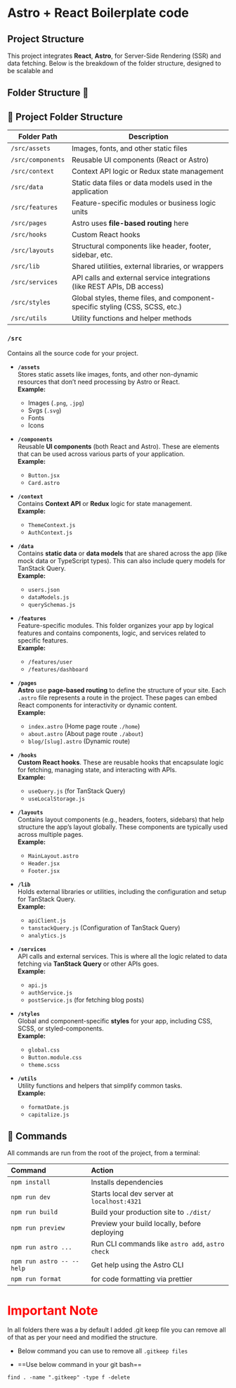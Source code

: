 # Astro + React Boilerplate code

## Project Structure

This project integrates **React**, **Astro**, for Server-Side Rendering (SSR) and data fetching. Below is the breakdown of the folder structure, designed to be scalable and

## Folder Structure 📂

## 📁 Project Folder Structure

| Folder Path       | Description                                                                  |
| ----------------- | ---------------------------------------------------------------------------- |
| `/src/assets`     | Images, fonts, and other static files                                        |
| `/src/components` | Reusable UI components (React or Astro)                                      |
| `/src/context`    | Context API logic or Redux state management                                  |
| `/src/data`       | Static data files or data models used in the application                     |
| `/src/features`   | Feature-specific modules or business logic units                             |
| `/src/pages`      | Astro uses **file-based routing** here                                       |
| `/src/hooks`      | Custom React hooks                                                           |
| `/src/layouts`    | Structural components like header, footer, sidebar, etc.                     |
| `/src/lib`        | Shared utilities, external libraries, or wrappers                            |
| `/src/services`   | API calls and external service integrations (like REST APIs, DB access)      |
| `/src/styles`     | Global styles, theme files, and component-specific styling (CSS, SCSS, etc.) |
| `/src/utils`      | Utility functions and helper methods                                         |

### `/src`

Contains all the source code for your project.

- **`/assets`**  
  Stores static assets like images, fonts, and other non-dynamic resources that don’t need processing by Astro or React.  
  **Example:**

  - Images (`.png`, `.jpg`)
  - Svgs (`.svg`)
  - Fonts
  - Icons

- **`/components`**  
  Reusable **UI components** (both React and Astro). These are elements that can be used across various parts of your application.  
  **Example:**

  - `Button.jsx`
  - `Card.astro`

- **`/context`**  
  Contains **Context API** or **Redux** logic for state management.  
  **Example:**

  - `ThemeContext.js`
  - `AuthContext.js`

- **`/data`**  
  Contains **static data** or **data models** that are shared across the app (like mock data or TypeScript types). This can also include query models for TanStack Query.  
  **Example:**

  - `users.json`
  - `dataModels.js`
  - `querySchemas.js`

- **`/features`**  
  Feature-specific modules. This folder organizes your app by logical features and contains components, logic, and services related to specific features.  
  **Example:**

  - `/features/user`
  - `/features/dashboard`

- **`/pages`**  
  **Astro** use **page-based routing** to define the structure of your site. Each `.astro` file represents a route in the project. These pages can embed React components for interactivity or dynamic content.  
  **Example:**

  - `index.astro` (Home page route `./home`)
  - `about.astro` (About page route `./about`)
  - `blog/[slug].astro` (Dynamic route)

- **`/hooks`**  
  **Custom React hooks**. These are reusable hooks that encapsulate logic for fetching, managing state, and interacting with APIs.  
  **Example:**

  - `useQuery.js` (for TanStack Query)
  - `useLocalStorage.js`

- **`/layouts`**  
  Contains layout components (e.g., headers, footers, sidebars) that help structure the app’s layout globally. These components are typically used across multiple pages.  
  **Example:**

  - `MainLayout.astro`
  - `Header.jsx`
  - `Footer.jsx`

- **`/lib`**  
  Holds external libraries or utilities, including the configuration and setup for TanStack Query.  
  **Example:**

  - `apiClient.js`
  - `tanstackQuery.js` (Configuration of TanStack Query)
  - `analytics.js`

- **`/services`**  
  API calls and external services. This is where all the logic related to data fetching via **TanStack Query** or other APIs goes.  
  **Example:**

  - `api.js`
  - `authService.js`
  - `postService.js` (for fetching blog posts)

- **`/styles`**  
  Global and component-specific **styles** for your app, including CSS, SCSS, or styled-components.  
  **Example:**

  - `global.css`
  - `Button.module.css`
  - `theme.scss`

- **`/utils`**  
  Utility functions and helpers that simplify common tasks.  
  **Example:**
  - `formatDate.js`
  - `capitalize.js`

## 🧞 Commands

All commands are run from the root of the project, from a terminal:

| Command                   | Action                                           |
| :------------------------ | :----------------------------------------------- |
| `npm install`             | Installs dependencies                            |
| `npm run dev`             | Starts local dev server at `localhost:4321`      |
| `npm run build`           | Build your production site to `./dist/`          |
| `npm run preview`         | Preview your build locally, before deploying     |
| `npm run astro ...`       | Run CLI commands like `astro add`, `astro check` |
| `npm run astro -- --help` | Get help using the Astro CLI                     |
| `npm run format`          | for code formatting via prettier                 |

# <span style="color: red;"> Important Note </span>

In all folders there was a by default I added .git keep file you can remove all of that as per your need and modified the structure.

- Below command you can use to remove all `.gitkeep files`

- ==Use below command in your git bash==

`find . -name ".gitkeep" -type f -delete`
